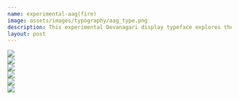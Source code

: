 ```yaml
---
name: experimental-aag(fire)
image: assets/images/typography/aag_type.png
description: This experimental Devanagari display typeface explores the dynamic interplay of gradients and colours, pushing the boundaries of traditional letterforms.
layout: post
---
```

<div class="grid grid-cols-2 gap-5">
    <div class="col-span-1 h-[500px] rounded-3xl bg-[#600000] overflow-hidden relative">
        <img class="w-full h-full object-cover" src="{{site.baseurl}}assets/images/typography/Aag.png" />
    </div>
    <div class="col-span-1 h-[500px] rounded-3xl bg-[#600000] overflow-hidden relative">
        <img class="w-full h-full object-cover" src="{{site.baseurl}}assets/images/typography/Aag-01.png" />
    </div>
    <div class="col-span-1 h-[500px] rounded-3xl bg-[#600000] overflow-hidden relative">
        <img class="w-full h-full object-cover" src="{{site.baseurl}}assets/images/typography/Aag-02.png" />
    </div>
    <div class="col-span-1 h-[500px] rounded-3xl bg-[#600000] overflow-hidden relative">
        <img class="w-full h-full object-cover" src="{{site.baseurl}}assets/images/typography/Aag-03.png" />
    </div>
    <div class="col-span-1 h-[500px] rounded-3xl bg-[#600000] overflow-hidden relative">
        <img class="w-full h-full object-cover" src="{{site.baseurl}}assets/images/typography/Aag-04.png" />
    </div>
    <div class="col-span-1 h-[500px] rounded-3xl bg-[#600000] overflow-hidden relative">
        <img class="w-full h-full object-cover" src="{{site.baseurl}}assets/images/typography/Aag-05.png" />
    </div>
</div>